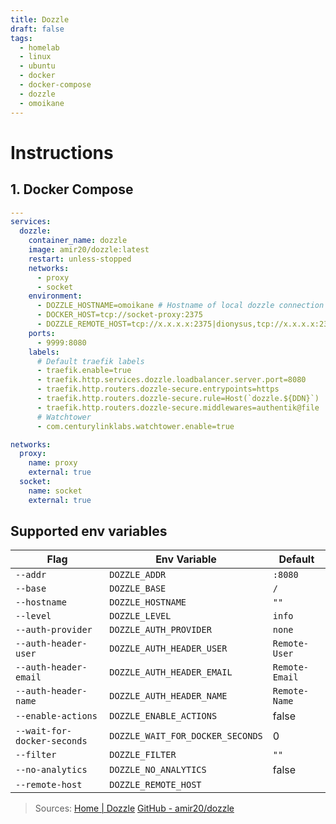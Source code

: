 ```yaml
---
title: Dozzle
draft: false
tags:
  - homelab
  - linux
  - ubuntu
  - docker
  - docker-compose
  - dozzle
  - omoikane
---
```


# Instructions

## 1. Docker Compose
```yaml
---
services:
  dozzle:
    container_name: dozzle
    image: amir20/dozzle:latest
    restart: unless-stopped
    networks:
      - proxy
      - socket
    environment:
      - DOZZLE_HOSTNAME=omoikane # Hostname of local dozzle connection
      - DOCKER_HOST=tcp://socket-proxy:2375
      - DOZZLE_REMOTE_HOST=tcp://x.x.x.x:2375|dionysus,tcp://x.x.x.x:2375|pnode2 # IPs of remote connections with labels using | symbol, all connecting via tcp://
    ports:
      - 9999:8080
    labels:
      # Default traefik labels
      - traefik.enable=true
      - traefik.http.services.dozzle.loadbalancer.server.port=8080
      - traefik.http.routers.dozzle-secure.entrypoints=https
      - traefik.http.routers.dozzle-secure.rule=Host(`dozzle.${DDN}`)
      - traefik.http.routers.dozzle-secure.middlewares=authentik@file
      # Watchtower
      - com.centurylinklabs.watchtower.enable=true

networks:
  proxy:
    name: proxy
    external: true
  socket:
    name: socket
    external: true
```


## Supported env variables
|Flag|Env Variable|Default|
|---|---|---|
|`--addr`|`DOZZLE_ADDR`|`:8080`|
|`--base`|`DOZZLE_BASE`|`/`|
|`--hostname`|`DOZZLE_HOSTNAME`|`""`|
|`--level`|`DOZZLE_LEVEL`|`info`|
|`--auth-provider`|`DOZZLE_AUTH_PROVIDER`|`none`|
|`--auth-header-user`|`DOZZLE_AUTH_HEADER_USER`|`Remote-User`|
|`--auth-header-email`|`DOZZLE_AUTH_HEADER_EMAIL`|`Remote-Email`|
|`--auth-header-name`|`DOZZLE_AUTH_HEADER_NAME`|`Remote-Name`|
|`--enable-actions`|`DOZZLE_ENABLE_ACTIONS`|false|
|`--wait-for-docker-seconds`|`DOZZLE_WAIT_FOR_DOCKER_SECONDS`|0|
|`--filter`|`DOZZLE_FILTER`|`""`|
|`--no-analytics`|`DOZZLE_NO_ANALYTICS`|false|
|`--remote-host`|`DOZZLE_REMOTE_HOST`|

> Sources:
> [Home | Dozzle](https://dozzle.dev/)
> [GitHub - amir20/dozzle](https://github.com/amir20/dozzle)